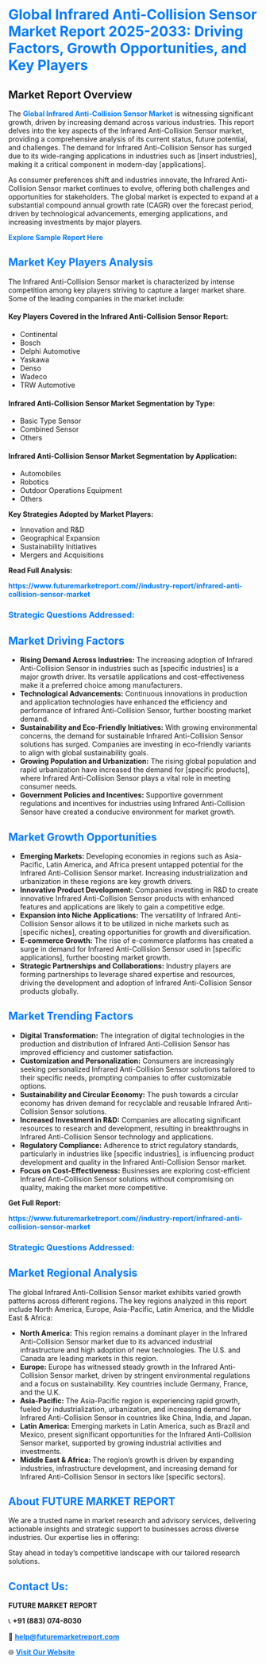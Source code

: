 <h1 style="color: #007BFF;">Global Infrared Anti-Collision Sensor Market Report 2025-2033: Driving Factors, Growth Opportunities, and Key Players</h1>

<section id="overview">
<h2>Market Report Overview</h2>
<p>The <a href="https://www.futuremarketreport.com//industry-report/infrared-anti-collision-sensor-market" style="color: #007BFF; text-decoration: none;"><strong>Global Infrared Anti-Collision Sensor Market</strong></a> is witnessing significant growth, driven by increasing demand across various industries. This report delves into the key aspects of the Infrared Anti-Collision Sensor market, providing a comprehensive analysis of its current status, future potential, and challenges. The demand for Infrared Anti-Collision Sensor has surged due to its wide-ranging applications in industries such as [insert industries], making it a critical component in modern-day [applications].</p>
<p>As consumer preferences shift and industries innovate, the Infrared Anti-Collision Sensor market continues to evolve, offering both challenges and opportunities for stakeholders. The global market is expected to expand at a substantial compound annual growth rate (CAGR) over the forecast period, driven by technological advancements, emerging applications, and increasing investments by major players.</p>
</section>

<section id="overview">
<p><a href="https://www.futuremarketreport.com//request-sample/reportId=75149" style="color: #007BFF; text-decoration: none;"><strong>Explore Sample Report Here</strong></a></p>
</section>

<section id="key-players">
<h2 style="color: #007BFF;">Market Key Players Analysis</h2>
<p>The Infrared Anti-Collision Sensor market is characterized by intense competition among key players striving to capture a larger market share. Some of the leading companies in the market include:</p>
<h4>Key Players Covered in the Infrared Anti-Collision Sensor Report:</h4>
<ul><li>Continental</li><li>Bosch</li><li>Delphi Automotive</li><li>Yaskawa</li><li>Denso</li><li>Wadeco</li><li>TRW Automotive</li></ul>
<h4>Infrared Anti-Collision Sensor Market Segmentation by Type:</h4>
<ul><li>Basic Type Sensor</li><li>Combined Sensor</li><li>Others</li></ul>

<h4>Infrared Anti-Collision Sensor Market Segmentation by Application:</h4>
<ul><li>Automobiles</li><li>Robotics</li><li>Outdoor Operations Equipment</li><li>Others</li></ul>
<p><strong>Key Strategies Adopted by Market Players:</strong></p>
<ul>
<li>Innovation and R&D</li>
<li>Geographical Expansion</li>
<li>Sustainability Initiatives</li>
<li>Mergers and Acquisitions</li>
</ul>
</section>

<section>
<p><strong>Read Full Analysis: </strong></p><a href="https://www.futuremarketreport.com//industry-report/infrared-anti-collision-sensor-market" style="color: #007BFF; text-decoration: none;"><strong>https://www.futuremarketreport.com//industry-report/infrared-anti-collision-sensor-market</strong></a>
<h3 style="color: #007BFF;">Strategic Questions Addressed:</h3>
</section>

<section id="driving-factors">
<h2 style="color: #007BFF;">Market Driving Factors</h2>
<ul>
<li><strong>Rising Demand Across Industries:</strong> The increasing adoption of Infrared Anti-Collision Sensor in industries such as [specific industries] is a major growth driver. Its versatile applications and cost-effectiveness make it a preferred choice among manufacturers.</li>
<li><strong>Technological Advancements:</strong> Continuous innovations in production and application technologies have enhanced the efficiency and performance of Infrared Anti-Collision Sensor, further boosting market demand.</li>
<li><strong>Sustainability and Eco-Friendly Initiatives:</strong> With growing environmental concerns, the demand for sustainable Infrared Anti-Collision Sensor solutions has surged. Companies are investing in eco-friendly variants to align with global sustainability goals.</li>
<li><strong>Growing Population and Urbanization:</strong> The rising global population and rapid urbanization have increased the demand for [specific products], where Infrared Anti-Collision Sensor plays a vital role in meeting consumer needs.</li>
<li><strong>Government Policies and Incentives:</strong> Supportive government regulations and incentives for industries using Infrared Anti-Collision Sensor have created a conducive environment for market growth.</li>
</ul>
</section>

<section id="growth-opportunities">
<h2 style="color: #007BFF;">Market Growth Opportunities</h2>
<ul>
<li><strong>Emerging Markets:</strong> Developing economies in regions such as Asia-Pacific, Latin America, and Africa present untapped potential for the Infrared Anti-Collision Sensor market. Increasing industrialization and urbanization in these regions are key growth drivers.</li>
<li><strong>Innovative Product Development:</strong> Companies investing in R&D to create innovative Infrared Anti-Collision Sensor products with enhanced features and applications are likely to gain a competitive edge.</li>
<li><strong>Expansion into Niche Applications:</strong> The versatility of Infrared Anti-Collision Sensor allows it to be utilized in niche markets such as [specific niches], creating opportunities for growth and diversification.</li>
<li><strong>E-commerce Growth:</strong> The rise of e-commerce platforms has created a surge in demand for Infrared Anti-Collision Sensor used in [specific applications], further boosting market growth.</li>
<li><strong>Strategic Partnerships and Collaborations:</strong> Industry players are forming partnerships to leverage shared expertise and resources, driving the development and adoption of Infrared Anti-Collision Sensor products globally.</li>
</ul>
</section>

<section id="trending-factors">
<h2 style="color: #007BFF;">Market Trending Factors</h2>
<ul>
<li><strong>Digital Transformation:</strong> The integration of digital technologies in the production and distribution of Infrared Anti-Collision Sensor has improved efficiency and customer satisfaction.</li>
<li><strong>Customization and Personalization:</strong> Consumers are increasingly seeking personalized Infrared Anti-Collision Sensor solutions tailored to their specific needs, prompting companies to offer customizable options.</li>
<li><strong>Sustainability and Circular Economy:</strong> The push towards a circular economy has driven demand for recyclable and reusable Infrared Anti-Collision Sensor solutions.</li>
<li><strong>Increased Investment in R&D:</strong> Companies are allocating significant resources to research and development, resulting in breakthroughs in Infrared Anti-Collision Sensor technology and applications.</li>
<li><strong>Regulatory Compliance:</strong> Adherence to strict regulatory standards, particularly in industries like [specific industries], is influencing product development and quality in the Infrared Anti-Collision Sensor market.</li>
<li><strong>Focus on Cost-Effectiveness:</strong> Businesses are exploring cost-efficient Infrared Anti-Collision Sensor solutions without compromising on quality, making the market more competitive.</li>
</ul>
</section>

<section>
<p><strong>Get Full Report: </strong></p><a href="https://www.futuremarketreport.com//industry-report/infrared-anti-collision-sensor-market" style="color: #007BFF; text-decoration: none;"><strong>https://www.futuremarketreport.com//industry-report/infrared-anti-collision-sensor-market</strong></a>
<h3 style="color: #007BFF;">Strategic Questions Addressed:</h3>
</section>


<section id="regional-analysis">
<h2 style="color: #007BFF;">Market Regional Analysis</h2>
<p>The global Infrared Anti-Collision Sensor market exhibits varied growth patterns across different regions. The key regions analyzed in this report include North America, Europe, Asia-Pacific, Latin America, and the Middle East & Africa:</p>
<ul>
<li><strong>North America:</strong> This region remains a dominant player in the Infrared Anti-Collision Sensor market due to its advanced industrial infrastructure and high adoption of new technologies. The U.S. and Canada are leading markets in this region.</li>
<li><strong>Europe:</strong> Europe has witnessed steady growth in the Infrared Anti-Collision Sensor market, driven by stringent environmental regulations and a focus on sustainability. Key countries include Germany, France, and the U.K.</li>
<li><strong>Asia-Pacific:</strong> The Asia-Pacific region is experiencing rapid growth, fueled by industrialization, urbanization, and increasing demand for Infrared Anti-Collision Sensor in countries like China, India, and Japan.</li>
<li><strong>Latin America:</strong> Emerging markets in Latin America, such as Brazil and Mexico, present significant opportunities for the Infrared Anti-Collision Sensor market, supported by growing industrial activities and investments.</li>
<li><strong>Middle East & Africa:</strong> The region’s growth is driven by expanding industries, infrastructure development, and increasing demand for Infrared Anti-Collision Sensor in sectors like [specific sectors].</li>
</ul>
</section>

<footer>
<h2 style="color: #007BFF;">About FUTURE MARKET REPORT</h2>
<p>We are a trusted name in market research and advisory services, delivering actionable insights and strategic support to businesses across diverse industries. Our expertise lies in offering:</p>

<p>Stay ahead in today’s competitive landscape with our tailored research solutions.</p>

<h2 style="color: #007BFF;">Contact Us:</h2>
<p><strong>FUTURE MARKET REPORT</strong></p>
<p>📞 <strong>+91 (883) 074-8030</strong></p>
<p>📧 <strong><a href="mailto:help@futuremarketreport.com" style="color: #007BFF;">help@futuremarketreport.com</a></strong></p>
<p>🌐 <strong><a href="https://www.futuremarketreport.com/" style="color: #007BFF;">Visit Our Website</a></strong></p>
</footer>